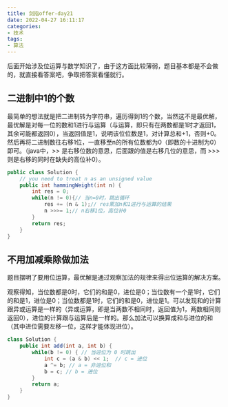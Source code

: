 ```yaml
---
title: 剑指offer-day21
date: 2022-04-27 16:11:17
categories:
- 技术
tags:
- 算法
---
```


后面开始涉及位运算与数学知识了，由于这方面比较薄弱，题目基本都是不会做的，就直接看答案吧，争取把答案看懂就行。

## 二进制中1的个数

最简单的想法就是把二进制转为字符串，遍历得到1的个数，当然这不是最优解，最优解是对每一位的数和1进行与运算（与运算，即只有在两数都是1时才返回1，其余可能都返回0），当返回值是1，说明该位位数是1，对计算总和+1，否则+0。然后再将二进制数往右移1位，一直移至n的所有位数都为0（即数的十进制为0）即可。（java中，>> 是右移位数的意思，后面跟的值是右移几位的意思，而 >>> 则是右移的同时在缺失的高位补0）。

```java
public class Solution {
    // you need to treat n as an unsigned value
    public int hammingWeight(int n) {
        int res = 0;
        while(n != 0){// 当n=0时，跳出循环
            res += (n & 1);// res累加n和1进行与运算的结果
            n >>>= 1;// n右移1位，高位补0
        }
        return res;
    }
}
```

## 不用加减乘除做加法

题目摆明了要用位运算，最优解是通过观察加法的规律来得出位运算的解决方案。

观察得知，当位数都是0时，它们的和是0，进位是0；当位数有一个是1时，它们的和是1，进位是0；当位数都是1时，它们的和是0，进位是1。可以发现和的计算跟异或运算是一样的（异或运算，即是当两数不相同时，返回值为1，两数相同则返回0），进位的计算跟与运算后是一样的。那么加法可以换算成和与进位的和（其中进位需要左移一位，这样才能体现进位）。

```java
class Solution {
    public int add(int a, int b) {
        while(b != 0) { // 当进位为 0 时跳出
            int c = (a & b) << 1;  // c = 进位
            a ^= b; // a = 非进位和
            b = c; // b = 进位
        }
        return a;
    }
}
```

